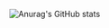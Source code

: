 ![Anurag's GitHub stats](https://github-readme-stats.vercel.app/api?username=anonfoxer&show_icons=true&theme=cobalt)
